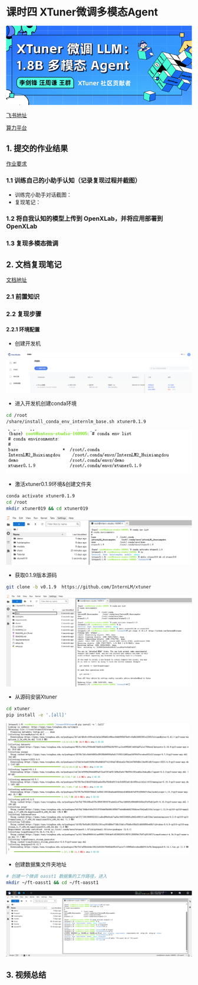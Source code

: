 # 课时四 XTuner微调多模态Agent

![alt text](image-93.png)

[飞书地址](https://aicarrier.feishu.cn/wiki/Vv4swUFMni5DiMkcasUczUp9nid#LSBkd2cTHorhsAx5jZAcO0B3nqe)

[算力平台](https://studio.intern-ai.org.cn/)

## 1. 提交的作业结果

[作业要求](https://github.com/InternLM/Tutorial/blob/camp2/xtuner/homework.md)

### 1.1 训练自己的小助手认知（记录复现过程并截图）

- 训练完小助手对话截图：
- 复现笔记：

### 1.2 将自我认知的模型上传到 OpenXLab，并将应用部署到 OpenXLab

### 1.3  复现多模态微调

## 2. 文档复现笔记

[文档地址](https://github.com/InternLM/tutorial/blob/main/xtuner/README.md)

### 2.1 前置知识

### 2.2 复现步骤

#### 2.2.1 环境配置

- 创建开发机

![alt text](image-94.png)

- 进入开发机创建conda环境

```bash
cd /root
/share/install_conda_env_internlm_base.sh xtuner0.1.9
```

![alt text](image-95.png)

- 激活xtuner0.1.9环境&创建文件夹

```bash
conda activate xtuner0.1.9
cd /root
mkdir xtuner019 && cd xtuner019
```

![alt text](image-96.png)

- 获取0.1.9版本源码

```bash
git clone -b v0.1.9  https://github.com/InternLM/xtuner
```
![alt text](image-97.png)

- 从源码安装Xtuner

```bash
cd xtuner
pip install -e '.[all]'
```

![alt text](image-98.png)

- 创建数据集文件夹地址

```bash
# 创建一个微调 oasst1 数据集的工作路径，进入
mkdir ~/ft-oasst1 && cd ~/ft-oasst1
```

![alt text](image-99.png)

## 3. 视频总结